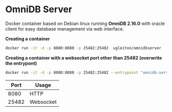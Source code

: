 # OmniDB Server

Docker container based on Debian linux running **OmniDB 2.16.0** with oracle client for easy database management via web interface.


**Creating a container**
```sh
docker run -it -d -p 8080:8080 -p 25482:25482  ugleiton/omnidbserver
```

**Creating a container with a websocket port other than 25482 (overwrite the entrypont)**
```sh
docker run -it -d -p 8080:8080 -p 25482:25482 --entrypoint "omnidb-server" ugleiton/omnidbserver --host=0.0.0.0 --port=8080 -e 35482
```

|Port| Usage  |
|--|--|
| 8080 | HTTP  |
| 25482| Websocket|
